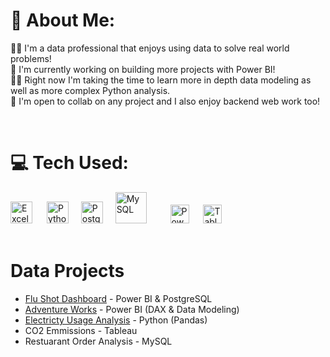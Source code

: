 # 💫 About Me:
👨‍💻 I'm a data professional that enjoys using data to solve real world problems!<br>🚀 I'm currently working on building more projects with Power BI! <br>🙇‍♂️ Right now I'm taking the time to learn more in depth data modeling as well as more complex Python analysis.<br>🤝 I'm open to collab on any project and I also enjoy backend web work too! 

</br>

# 💻 Tech Used:
<div align="left">
  <img src="https://github.com/nmowens95/nmowens95/assets/126295718/8166f57c-c0fa-4261-8fcd-ea66588f7561" height="35" alt="Excel"/> <img width="15"/>
  <img src="https://cdn.jsdelivr.net/gh/devicons/devicon/icons/python/python-original.svg" height="35" alt="Python"/> <img width="12"/>
  <img src="https://cdn.jsdelivr.net/gh/devicons/devicon/icons/postgresql/postgresql-original.svg" height="35" alt="PostgreSQL"/> <img width="12"/>
  <img src="https://user-images.githubusercontent.com/25181517/183896128-ec99105a-ec1a-4d85-b08b-1aa1620b2046.png" height="50" alt="My SQL"/> <img width="30"/>
  <img src="https://github.com/nmowens95/nmowens95/assets/126295718/e26519e6-9bec-477e-8eb9-8f3770f2dbe9" height="30" alt="Power BI"/> <img width="15"/>
  <img src="https://github.com/nmowens95/nmowens95/assets/126295718/9e5c05b5-6382-4eab-85fa-4022d3e22ffc" height="30" alt="Tableau"/> <img width="15"/>
</div>

</br>

# Data Projects
- [Flu Shot Dashboard](https://github.com/nmowens95/Flu-Shots-Dashboard) - Power BI & PostgreSQL
- [Adventure Works](https://github.com/nmowens95/Adventure-Works) - Power BI (DAX & Data Modeling)
- [Electricty Usage Analysis](https://github.com/nmowens95/Electricity-Usage-Analysis) - Python (Pandas)
- CO2 Emmissions - Tableau
- Restuarant Order Analysis - MySQL
